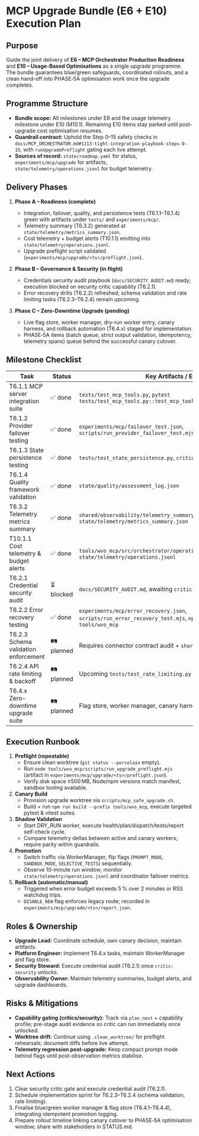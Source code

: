 # MCP Upgrade Bundle (E6 + E10) Execution Plan

## Purpose
Guide the joint delivery of **E6 – MCP Orchestrator Production Readiness** and **E10 – Usage-Based Optimisations** as a single upgrade programme. The bundle guarantees blue/green safeguards, coordinated rollouts, and a clean hand-off into PHASE‑5A optimisation work once the upgrade completes.

## Programme Structure
- **Bundle scope:** All milestones under E6 and the usage telemetry milestone under E10 (M10.1). Remaining E10 items stay parked until post-upgrade cost optimisation resumes.
- **Guardrail contract:** Uphold the Step 0–15 safety checks in `docs/MCP_ORCHESTRATOR.md#1113-tight-integration-playbook-steps-0-15`, with `runUpgradePreflight` gating each live attempt.
- **Sources of record:** `state/roadmap.yaml` for status, `experiments/mcp/upgrade` for artifacts, `state/telemetry/operations.jsonl` for budget telemetry.

## Delivery Phases
1. **Phase A – Readiness (complete)**
   - Integration, failover, quality, and persistence tests (T6.1.1–T6.1.4) green with artifacts under `tests/` and `experiments/mcp/`.
   - Telemetry summary (T6.3.2) generated at `state/telemetry/metrics_summary.json`.
   - Cost telemetry + budget alerts (T10.1.1) emitting into `state/telemetry/operations.jsonl`.
   - Upgrade preflight script validated (`experiments/mcp/upgrade/<ts>/preflight.json`).

2. **Phase B – Governance & Security (in flight)**
   - Credentials security audit playbook (`docs/SECURITY_AUDIT.md`) ready; execution blocked on security critic capability (T6.2.1).
   - Error recovery drills (T6.2.2) refreshed; schema validation and rate limiting tasks (T6.2.3–T6.2.4) remain upcoming.

3. **Phase C – Zero-Downtime Upgrade (pending)**
   - Live flag store, worker manager, dry-run worker entry, canary harness, and rollback automation (T6.4.x) staged for implementation.
   - PHASE‑5A items (batch queue, strict output validation, idempotency, telemetry spans) queue behind the successful canary cutover.

## Milestone Checklist
| Task | Status | Key Artifacts / Evidence |
| --- | --- | --- |
| T6.1.1 MCP server integration suite | ✅ done | `tests/test_mcp_tools.py`, `pytest tests/test_mcp_tools.py::test_mcp_tool_inventory_and_dry_run_parity` |
| T6.1.2 Provider failover testing | ✅ done | `experiments/mcp/failover_test.json`, `scripts/run_provider_failover_test.mjs` |
| T6.1.3 State persistence testing | ✅ done | `tests/test_state_persistence.py`, `critics_run: tests` |
| T6.1.4 Quality framework validation | ✅ done | `state/quality/assessment_log.json` |
| T6.3.2 Telemetry metrics summary | ✅ done | `shared/observability/telemetry_summary.py`, `state/telemetry/metrics_summary.json` |
| T10.1.1 Cost telemetry & budget alerts | ✅ done | `tools/wvo_mcp/src/orchestrator/operations_manager.ts`, `state/telemetry/operations.jsonl` |
| T6.2.1 Credential security audit | ⏳ blocked | `docs/SECURITY_AUDIT.md`, awaiting `critic: security` capability |
| T6.2.2 Error recovery testing | ✅ done | `experiments/mcp/error_recovery.json`, `scripts/run_error_recovery_test.mjs`, `npm run test --prefix tools/wvo_mcp` |
| T6.2.3 Schema validation enforcement | 🛤️ planned | Requires connector contract audit + `shared/contracts/*.schema.json` |
| T6.2.4 API rate limiting & backoff | 🛤️ planned | Upcoming `tests/test_rate_limiting.py` |
| T6.4.x Zero-downtime upgrade suite | 🛤️ planned | Flag store, worker manager, canary harness, rollback automation |

## Execution Runbook
1. **Preflight (repeatable)**
   - Ensure clean worktree (`git status --porcelain` empty).
   - Run `node tools/wvo_mcp/scripts/run_upgrade_preflight.mjs` (artifact in `experiments/mcp/upgrade/<ts>/preflight.json`).
   - Verify disk space ≥500 MB, Node/npm versions match manifest, sandbox tooling available.
2. **Canary Build**
   - Provision upgrade worktree via `scripts/mcp_safe_upgrade.sh`.
   - Build + run `npm run build --prefix tools/wvo_mcp`, execute targeted pytest & vitest suites.
3. **Shadow Validation**
   - Start DRY_RUN worker, execute health/plan/dispatch/tests/report self-check cycle.
   - Compare telemetry deltas between active and canary workers; require parity within guardrails.
4. **Promotion**
   - Switch traffic via WorkerManager, flip flags (`PROMPT_MODE`, `SANDBOX_MODE`, `SELECTIVE_TESTS`) sequentially.
   - Observe 10-minute run window; monitor `state/telemetry/operations.jsonl` and coordinator failover metrics.
5. **Rollback (automatic/manual)**
   - Triggered when error budget exceeds 5 % over 2 minutes or RSS watchdog trips.
   - `DISABLE_NEW` flag enforces legacy route; recorded in `experiments/mcp/upgrade/<ts>/report.json`.

## Roles & Ownership
- **Upgrade Lead:** Coordinate schedule, own canary decision, maintain artifacts.
- **Platform Engineer:** Implement T6.4.x tasks, maintain WorkerManager and flag store.
- **Security Steward:** Execute credential audit (T6.2.1) once `critic: security` unlocks.
- **Observability Owner:** Maintain telemetry summaries, budget alerts, and upgrade dashboards.

## Risks & Mitigations
- **Capability gating (critics/security):** Track via `plan_next` + capability profile; pre-stage audit evidence so critic can run immediately once unlocked.
- **Worktree drift:** Continue using `.clean_worktree/` for preflight rehearsals; document diffs before live attempt.
- **Telemetry regression post-upgrade:** Keep compact prompt mode behind flags until post-observation metrics stabilise.

## Next Actions
1. Clear security critic gate and execute credential audit (T6.2.1).
2. Schedule implementation sprint for T6.2.3–T6.2.4 (schema validation, rate limiting).
3. Finalise blue/green worker manager & flag store (T6.4.1–T6.4.4), integrating idempotent promotion logging.
4. Prepare rollout timeline linking canary cutover to PHASE‑5A optimisation window; share with stakeholders in STATUS.md.
